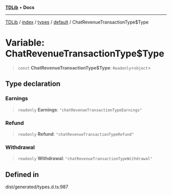 [**TDLib**](../../../../../../README.md) • **Docs**

***

[TDLib](../../../../../../modules.md) / [index](../../../../../README.md) / [types](../../../README.md) / [default](../README.md) / ChatRevenueTransactionType$Type

# Variable: ChatRevenueTransactionType$Type

> `const` **ChatRevenueTransactionType$Type**: `Readonly`\<`object`\>

## Type declaration

### Earnings

> `readonly` **Earnings**: `"chatRevenueTransactionTypeEarnings"`

### Refund

> `readonly` **Refund**: `"chatRevenueTransactionTypeRefund"`

### Withdrawal

> `readonly` **Withdrawal**: `"chatRevenueTransactionTypeWithdrawal"`

## Defined in

dist/generated/types.d.ts:987
